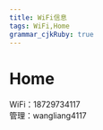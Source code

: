 ```yaml
---
title: WiFi信息  
tags: WiFi,Home
grammar_cjkRuby: true
---
```


# Home

WiFi：18729734117    
管理：wangliang4117
